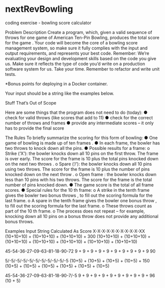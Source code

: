 # nextRevBowling
coding exercise - bowling score calculator

Problem Description
Create a program, which, given a valid sequence of throws for one game of American Ten-Pin
Bowling, produces the total score for the game . Your code will become the core of a bowling score
management system, so make sure it fully complies with the input and output requirements, and
represents your best code.
Remember: We’re evaluating your design and development skills based on the code you give
us. Make sure it reflects the type of code you’d write on a production software system for us.
Take your time. Remember to refactor and write unit tests.

*Bonus points for deploying in a Docker container.

Your input should be a string like the examples below.

Stuff That’s Out of Scope

Here are some things that the program does not need to do (today):
● check for valid throws (like scores that add to 11)
● check for the correct number of throws and frames
● provide any intermediate scores – it only has to provide the final score

The Rules
To briefly summarize the scoring for this form of bowling:
● One game of bowling is made up of ten frames .
● In each frame, the bowler has two throws to knock down all the pins.
● Possible results for a frame:
o Strike (‘X’): the bowler knocks down all 10 pins on the first throw.
The frame is over early. The score for the frame is 10 plus the total pins knocked
down on the next two throws .
o Spare (‘/’): the bowler knocks down all 10 pins using two throws.
The score for the frame is 10 plus the number of pins knocked down on the next
throw .
o Open frame : the bowler knocks down less than 10 pins with his two throws. The score
for the frame is the total number of pins knocked down.
● The game score is the total of all frame scores.
● Special rules for the 10 th frame:
o A strike in the tenth frame gives the bowler two bonus throws , to fill out the scoring
formula for the last frame.
o A spare in the tenth frame gives the bowler one bonus throw , to fill out the scoring
formula for the last frame.
o These throws count as part of the 10 th frame.
o The process does not repeat – for example, knocking down all 10 pins on a bonus
throw does not provide any additional bonus throws.

Examples
Input String              Calculated As                              Score
X-X-X-X-X-X-X-X-X-X-XX  (10+10+10) + (10+10+10) + (10+10+10) +        300
                        (10+10+10) + (10+10+10) + (10+10+10) +
                        (10+10+10) + (10+10+10) + (10+10+10) +
                        (10+10+10)

45-54-36-27-09-63-81-18-90-72  9 + 9 + 9 + 9 + 9 + 9 + 9 + 9 + 9 + 9   90

5/-5/-5/-5/-5/-5/-5/-5/-5/-5/-5 (10+5) + (10+5) + (10+5) + (10+5) +   150
                                (10+5) + (10+5) + (10+5) + (10+5) + 
                                (10+5) + (10+5)

45-54-36-27-09-63-81-18-90-7/-5 9 + 9 + 9 + 9 + 9 + 9 + 9 + 9 + 9 +    96
                                (10 + 5) 
